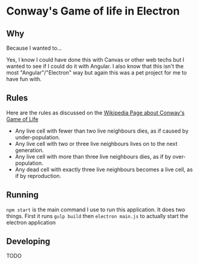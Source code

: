 # Conway's Game of life in Electron

## Why

Because I wanted to...

Yes, I know I could have done this with Canvas or other web techs but I wanted to see if I could do it with Angular. I also know that this isn't the most "Angular"/"Electron" way but again this was a pet project for me to have fun with.

## Rules

Here are the rules as discussed on the [Wikipedia Page about Conway's Game of Life][wiki_conway]
- Any live cell with fewer than two live neighbours dies, as if caused by under-population.
- Any live cell with two or three live neighbours lives on to the next generation.
- Any live cell with more than three live neighbours dies, as if by over-population.
- Any dead cell with exactly three live neighbours becomes a live cell, as if by reproduction.


## Running

```npm start``` is the main command I use to run this application. It does two things. First it runs ```gulp build``` then ```electron main.js``` to actually start the electron application

## Developing

TODO


[wiki_conway]: https://en.wikipedia.org/wiki/Conway%27s_Game_of_Life